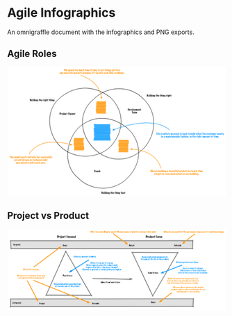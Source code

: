 # Agile Infographics

An omnigraffle document with the infographics and PNG exports.

## Agile Roles
![Agile Roles](/Agile%20Roles.png?raw=true)

## Project vs Product
![Project vs Project](/Project%20vs%20Product.png?raw=true)


